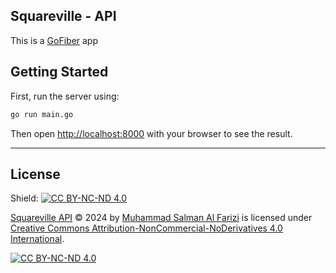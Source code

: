 ## Squareville - API

This is a [GoFiber](https://gofiber.io/) app

## Getting Started

First, run the server using:

```bash
go run main.go
```

Then open [http://localhost:8000](http://localhost:8000) with your browser to see the result.

---
## License

Shield: [![CC BY-NC-ND 4.0][cc-by-nc-nd-shield]][cc-by-nc-nd]

[Squareville API](https://github.com/ItzRyz/squareville-api) © 2024 by [Muhammad Salman Al Farizi](https://github.com/ItzRyz) is licensed under [Creative Commons Attribution-NonCommercial-NoDerivatives 4.0 International][cc-by-nc-nd].

[![CC BY-NC-ND 4.0][cc-by-nc-nd-image]][cc-by-nc-nd]

[cc-by-nc-nd]: http://creativecommons.org/licenses/by-nc-nd/4.0/
[cc-by-nc-nd-image]: https://licensebuttons.net/l/by-nc-nd/4.0/88x31.png
[cc-by-nc-nd-shield]: https://img.shields.io/badge/License-CC%20BY--NC--ND%204.0-lightgrey.svg
